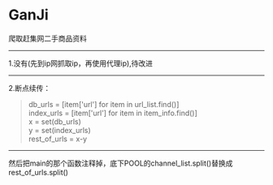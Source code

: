 # GanJi
爬取赶集网二手商品资料
<hr>
1.没有(先到ip网抓取ip，再使用代理ip),待改进
<hr>
2.断点续传：

>  db_urls = [item['url'] for item in url_list.find()]<br>
>  index_urls = [item['url'] for item in item_info.find()]<br>
>  x = set(db_urls)<br>
>  y = set(index_urls)<br>
>  rest_of_urls = x-y<br>
<hr>

然后把main的那个函数注释掉，底下POOL的channel_list.split()替换成rest_of_urls.split()
